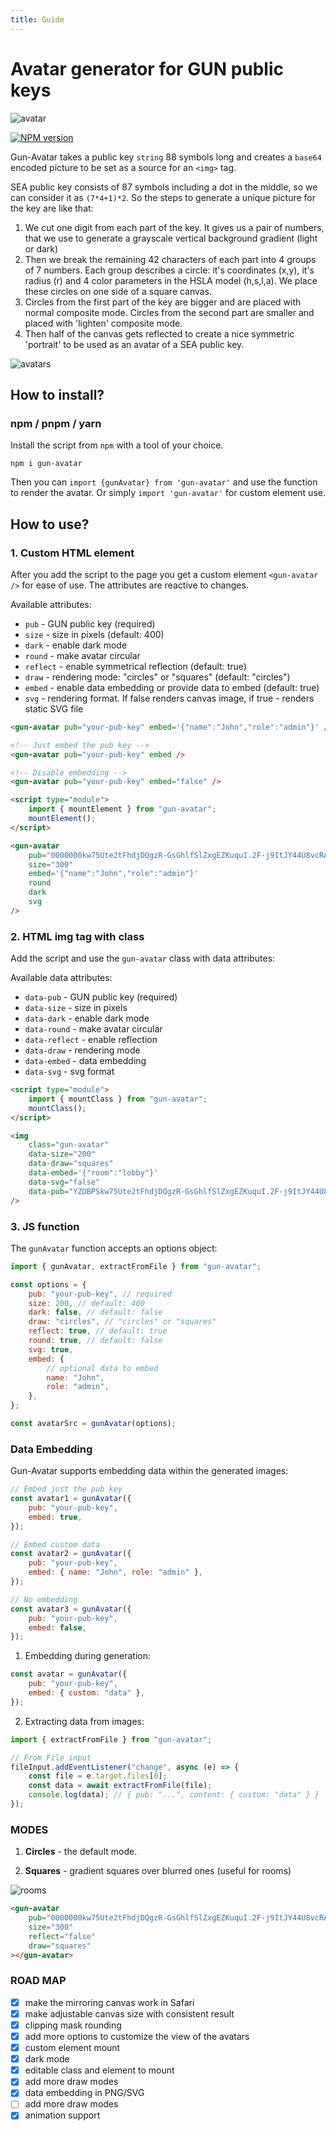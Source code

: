 ```yaml
---
title: Guide
---
```


# Avatar generator for GUN public keys

![avatar](/avatars.gif)

<a href="https://www.npmjs.com/package/gun-avatar" target="_blank"><img src="https://img.shields.io/npm/v/gun-avatar?color=E23C92&logo=npm&style=for-the-badge" alt="NPM version"></a>

Gun-Avatar takes a public key `string` 88 symbols long and creates a `base64` encoded picture to be set as a source for an `<img>` tag.

SEA public key consists of 87 symbols including a dot in the middle, so we can consider it as `(7*4+1)*2`. So the steps to generate a unique picture for the key are like that:

1. We cut one digit from each part of the key. It gives us a pair of numbers, that we use to generate a grayscale vertical background gradient (light or dark)
2. Then we break the remaining 42 characters of each part into 4 groups of 7 numbers. Each group describes a circle: it's coordinates (x,y), it's radius (r) and 4 color parameters in the HSLA model (h,s,l,a). We place these circles on one side of a square canvas.
3. Circles from the first part of the key are bigger and are placed with normal composite mode. Circles from the second part are smaller and placed with 'lighten' composite mode.
4. Then half of the canvas gets reflected to create a nice symmetric 'portrait' to be used as an avatar of a SEA public key.

![avatars](/avatar-list.png)

## How to install?

### npm / pnpm / yarn

Install the script from `npm` with a tool of your choice.

```shell
npm i gun-avatar
```

Then you can `import {gunAvatar} from 'gun-avatar'` and use the function to render the avatar. Or simply `import 'gun-avatar'` for custom element use.

## How to use?

### 1. Custom HTML element

After you add the script to the page you get a custom element `<gun-avatar />` for ease of use. The attributes are reactive to changes.

Available attributes:

- `pub` - GUN public key (required)
- `size` - size in pixels (default: 400)
- `dark` - enable dark mode
- `round` - make avatar circular
- `reflect` - enable symmetrical reflection (default: true)
- `draw` - rendering mode: "circles" or "squares" (default: "circles")
- `embed` - enable data embedding or provide data to embed (default: true)
- `svg` - rendering format. If false renders canvas image, if true - renders static SVG file

```html
<gun-avatar pub="your-pub-key" embed='{"name":"John","role":"admin"}' />

<!-- Just embed the pub key -->
<gun-avatar pub="your-pub-key" embed />

<!-- Disable embedding -->
<gun-avatar pub="your-pub-key" embed="false" />
```

```html
<script type="module">
	import { mountElement } from "gun-avatar";
	mountElement();
</script>

<gun-avatar
	pub="0000000kw75Ute2tFhdjDQgzR-GsGhlfSlZxgEZKuquI.2F-j9ItJY44U8vcRAsj-5lxnECG5TDyuPD8gEiuInp8"
	size="300"
	embed='{"name":"John","role":"admin"}'
	round
	dark
	svg
/>
```

### 2. HTML img tag with class

Add the script and use the `gun-avatar` class with data attributes:

Available data attributes:

- `data-pub` - GUN public key (required)
- `data-size` - size in pixels
- `data-dark` - enable dark mode
- `data-round` - make avatar circular
- `data-reflect` - enable reflection
- `data-draw` - rendering mode
- `data-embed` - data embedding
- `data-svg` - svg format

```html
<script type="module">
	import { mountClass } from "gun-avatar";
	mountClass();
</script>

<img
	class="gun-avatar"
	data-size="200"
	data-draw="squares"
	data-embed='{"room":"lobby"}'
	data-svg="false"
	data-pub="YZOBPSkw75Ute2tFhdjDQgzR-GsGhlfSlZxgEZKuquI.2F-j9ItJY44U8vcRAsj-5lxnECG5TDyuPD8gEiuInp8"
/>
```

### 3. JS function

The `gunAvatar` function accepts an options object:

```javascript
import { gunAvatar, extractFromFile } from "gun-avatar";

const options = {
	pub: "your-pub-key", // required
	size: 200, // default: 400
	dark: false, // default: false
	draw: "circles", // "circles" or "squares"
	reflect: true, // default: true
	round: true, // default: false
	svg: true,
	embed: {
		// optional data to embed
		name: "John",
		role: "admin",
	},
};

const avatarSrc = gunAvatar(options);
```

### Data Embedding

Gun-Avatar supports embedding data within the generated images:

```javascript
// Embed just the pub key
const avatar1 = gunAvatar({
	pub: "your-pub-key",
	embed: true,
});

// Embed custom data
const avatar2 = gunAvatar({
	pub: "your-pub-key",
	embed: { name: "John", role: "admin" },
});

// No embedding
const avatar3 = gunAvatar({
	pub: "your-pub-key",
	embed: false,
});
```

1. Embedding during generation:

```javascript
const avatar = gunAvatar({
	pub: "your-pub-key",
	embed: { custom: "data" },
});
```

2. Extracting data from images:

```javascript
import { extractFromFile } from "gun-avatar";

// From File input
fileInput.addEventListener("change", async (e) => {
	const file = e.target.files[0];
	const data = await extractFromFile(file);
	console.log(data); // { pub: "...", content: { custom: "data" } }
});
```

### MODES

1. **Circles** - the default mode.

2. **Squares** - gradient squares over blurred ones (useful for rooms)

![rooms](/rooms.gif)

```html
<gun-avatar
	pub="0000000kw75Ute2tFhdjDQgzR-GsGhlfSlZxgEZKuquI.2F-j9ItJY44U8vcRAsj-5lxnECG5TDyuPD8gEiuInp8"
	size="300"
	reflect="false"
	draw="squares"
></gun-avatar>
```

### ROAD MAP

- [x] make the mirroring canvas work in Safari
- [x] make adjustable canvas size with consistent result
- [x] clipping mask rounding
- [x] add more options to customize the view of the avatars
- [x] custom element mount
- [x] dark mode
- [x] editable class and element to mount
- [x] add more draw modes
- [x] data embedding in PNG/SVG
- [ ] add more draw modes
- [x] animation support
